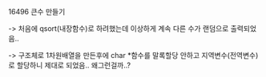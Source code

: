 16496 큰수 만들기

-> 처음에 qsort(내장함수)로 하려했는데
이상하게 계속 다른 수가 랜덤으로 출력되었음..

-> 구조체로 1차원배열을 만든후에 char *함수를 말록할당 안하고
지역변수(전역변수)로 할당하니 제대로 되었음..
왜그런걸까..?